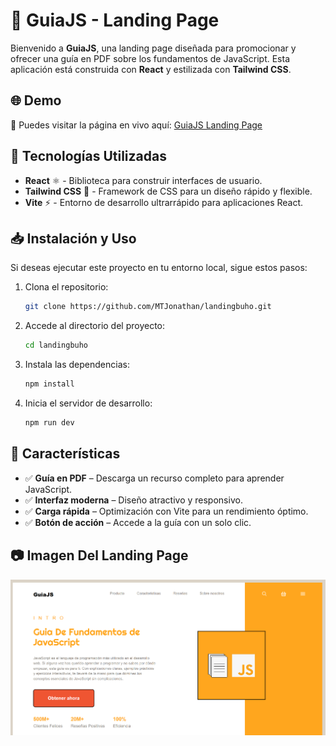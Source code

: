 # 📘 GuiaJS - Landing Page

Bienvenido a **GuiaJS**, una landing page diseñada para promocionar y ofrecer una guía en PDF sobre los fundamentos de JavaScript. Esta aplicación está construida con **React** y estilizada con **Tailwind CSS**.

## 🌐 Demo
🔗 Puedes visitar la página en vivo aquí: [GuiaJS Landing Page](https://landingbuho.netlify.app/)

## 🚀 Tecnologías Utilizadas

- **React** ⚛️ - Biblioteca para construir interfaces de usuario.
- **Tailwind CSS** 🎨 - Framework de CSS para un diseño rápido y flexible.
- **Vite** ⚡ - Entorno de desarrollo ultrarrápido para aplicaciones React.

## 📥 Instalación y Uso

Si deseas ejecutar este proyecto en tu entorno local, sigue estos pasos:

1. Clona el repositorio:
   ```sh
   git clone https://github.com/MTJonathan/landingbuho.git
   ```
2. Accede al directorio del proyecto:
   ```sh
   cd landingbuho
   ```
3. Instala las dependencias:
   ```sh
   npm install
   ```
4. Inicia el servidor de desarrollo:
   ```sh
   npm run dev
   ```

## 📌 Características

- ✅ **Guía en PDF** – Descarga un recurso completo para aprender JavaScript.
- ✅ **Interfaz moderna** – Diseño atractivo y responsivo.
- ✅ **Carga rápida** – Optimización con Vite para un rendimiento óptimo.
- ✅ **Botón de acción** – Accede a la guía con un solo clic.

## 📷 Imagen Del Landing Page

![Landing Page](./src/assets/img/pagina.png)
